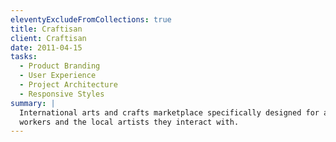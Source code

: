 ```yaml
---
eleventyExcludeFromCollections: true
title: Craftisan
client: Craftisan
date: 2011-04-15
tasks:
  - Product Branding
  - User Experience
  - Project Architecture
  - Responsive Styles
summary: |
  International arts and crafts marketplace specifically designed for aid
  workers and the local artists they interact with.
---
```

